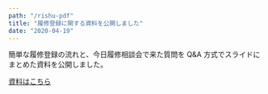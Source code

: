 ```yaml
---
path: "/rishu-pdf"
title: "履修登録に関する資料を公開しました"
date: "2020-04-19"
---
```


簡単な履修登録の流れと、今日履修相談会で来た質問を Q&A 方式でスライドにまとめた資料を公開しました。

[資料はこちら](/assets/rishu.pdf)
